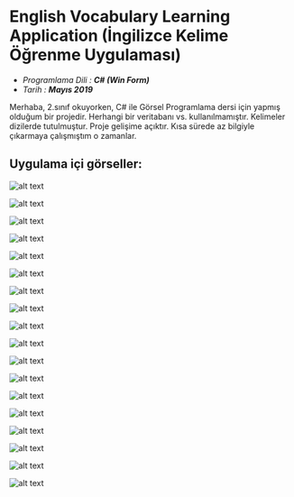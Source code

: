 # English Vocabulary Learning Application (İngilizce Kelime Öğrenme Uygulaması)

* *Programlama Dili : **C# (Win Form)***
* *Tarih : **Mayıs 2019***

Merhaba, 2.sınıf okuyorken, C# ile Görsel Programlama dersi için yapmış olduğum bir projedir.
Herhangi bir veritabanı vs. kullanılmamıştır.
Kelimeler dizilerde tutulmuştur.
Proje gelişime açıktır. Kısa sürede az bilgiyle çıkarmaya çalışmıştım o zamanlar.

## Uygulama içi görseller:

![alt text](https://raw.githubusercontent.com/serdarsari/english-vocabulary-learning-app/master/images/1.jpg)


![alt text](https://raw.githubusercontent.com/serdarsari/english-vocabulary-learning-app/master/images/2.jpg)


![alt text](https://raw.githubusercontent.com/serdarsari/english-vocabulary-learning-app/master/images/3.jpg)


![alt text](https://raw.githubusercontent.com/serdarsari/english-vocabulary-learning-app/master/images/4.jpg)


![alt text](https://raw.githubusercontent.com/serdarsari/english-vocabulary-learning-app/master/images/5.jpg)


![alt text](https://raw.githubusercontent.com/serdarsari/english-vocabulary-learning-app/master/images/6.jpg)


![alt text](https://raw.githubusercontent.com/serdarsari/english-vocabulary-learning-app/master/images/7.jpg)


![alt text](https://raw.githubusercontent.com/serdarsari/english-vocabulary-learning-app/master/images/8.jpg)


![alt text](https://raw.githubusercontent.com/serdarsari/english-vocabulary-learning-app/master/images/9.jpg)


![alt text](https://raw.githubusercontent.com/serdarsari/english-vocabulary-learning-app/master/images/10.jpg)


![alt text](https://raw.githubusercontent.com/serdarsari/english-vocabulary-learning-app/master/images/11.jpg)


![alt text](https://raw.githubusercontent.com/serdarsari/english-vocabulary-learning-app/master/images/12.jpg)


![alt text](https://raw.githubusercontent.com/serdarsari/english-vocabulary-learning-app/master/images/13.jpg)


![alt text](https://raw.githubusercontent.com/serdarsari/english-vocabulary-learning-app/master/images/14.jpg)


![alt text](https://raw.githubusercontent.com/serdarsari/english-vocabulary-learning-app/master/images/15.jpg)


![alt text](https://raw.githubusercontent.com/serdarsari/english-vocabulary-learning-app/master/images/16.jpg)


![alt text](https://raw.githubusercontent.com/serdarsari/english-vocabulary-learning-app/master/images/17.jpg)


![alt text](https://raw.githubusercontent.com/serdarsari/english-vocabulary-learning-app/master/images/18.jpg)
